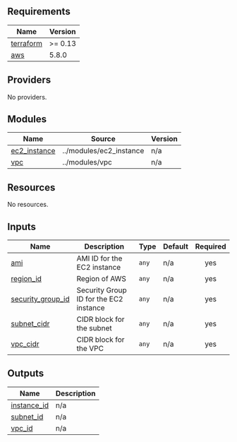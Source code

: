 <!-- BEGIN_TF_DOCS -->
## Requirements

| Name | Version |
|------|---------|
| <a name="requirement_terraform"></a> [terraform](#requirement\_terraform) | >= 0.13 |
| <a name="requirement_aws"></a> [aws](#requirement\_aws) | 5.8.0 |

## Providers

No providers.

## Modules

| Name | Source | Version |
|------|--------|---------|
| <a name="module_ec2_instance"></a> [ec2\_instance](#module\_ec2\_instance) | ../modules/ec2_instance | n/a |
| <a name="module_vpc"></a> [vpc](#module\_vpc) | ../modules/vpc | n/a |

## Resources

No resources.

## Inputs

| Name | Description | Type | Default | Required |
|------|-------------|------|---------|:--------:|
| <a name="input_ami"></a> [ami](#input\_ami) | AMI ID for the EC2 instance | `any` | n/a | yes |
| <a name="input_region_id"></a> [region\_id](#input\_region\_id) | Region of AWS | `any` | n/a | yes |
| <a name="input_security_group_id"></a> [security\_group\_id](#input\_security\_group\_id) | Security Group ID for the EC2 instance | `any` | n/a | yes |
| <a name="input_subnet_cidr"></a> [subnet\_cidr](#input\_subnet\_cidr) | CIDR block for the subnet | `any` | n/a | yes |
| <a name="input_vpc_cidr"></a> [vpc\_cidr](#input\_vpc\_cidr) | CIDR block for the VPC | `any` | n/a | yes |

## Outputs

| Name | Description |
|------|-------------|
| <a name="output_instance_id"></a> [instance\_id](#output\_instance\_id) | n/a |
| <a name="output_subnet_id"></a> [subnet\_id](#output\_subnet\_id) | n/a |
| <a name="output_vpc_id"></a> [vpc\_id](#output\_vpc\_id) | n/a |
<!-- END_TF_DOCS -->